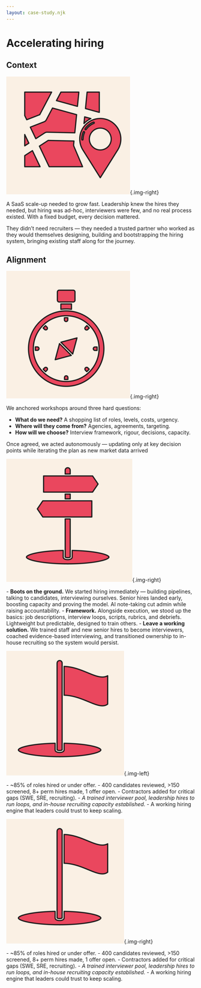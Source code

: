 ```yaml
---
layout: case-study.njk
---
```

# Accelerating hiring 

## Context 
![Context](/assets/Context.png){.img-right}

A SaaS scale-up needed to grow fast. Leadership knew the hires they needed, but hiring was ad-hoc, interviewers were few, and no real process existed. With a fixed budget, every decision mattered.

They didn’t need recruiters — they needed a trusted partner who worked as they would themselves designing, building and bootstrapping the hiring system, bringing existing staff along for the journey.  


## Alignment
![Alignment](/assets/Approach.png){.img-right}

We anchored workshops around three hard questions:


* **What do we need?** A shopping list of roles, levels, costs, urgency.
* **Where will they come from?** Agencies, agreements, targeting.
* **How will we choose?** Interview framework, rigour, decisions, capacity.

Once agreed, we acted autonomously — updating only at key decision points while iterating the plan as new market data arrived

![Delivery](/assets/Delivery.png){.img-right}

\- **Boots on the ground.** We started hiring immediately — building pipelines, talking to candidates, interviewing ourselves. Senior hires landed early, boosting capacity and proving the model. AI note-taking cut admin while raising accountability.
\- **Framework.** Alongside execution, we stood up the basics: job descriptions, interview loops, scripts, rubrics, and debriefs. Lightweight but predictable, designed to train others.
\- **Leave a working solution.** We trained staff and new senior hires to become interviewers, coached evidence-based interviewing, and transitioned ownership to in-house recruiting so the system would persist.


![Outcomes](/assets/Outcome.png){.img-left}

\- ~85% of roles hired or under offer.
\- 400 candidates reviewed, >150 screened, 8+ perm hires made, 1 offer open.
\- Contractors added for critical gaps (SWE, SRE, recruiting).
\- *A trained interviewer pool, leadership hires to run loops, and in-house recruiting capacity established.*
\- A working hiring engine that leaders could trust to keep scaling.

![Outcomes](/assets/Outcome.png){.img-right}

\- ~85% of roles hired or under offer.
\- 400 candidates reviewed, >150 screened, 8+ perm hires made, 1 offer open.
\- Contractors added for critical gaps (SWE, SRE, recruiting).
\- *A trained interviewer pool, leadership hires to run loops, and in-house recruiting capacity established.*
\- A working hiring engine that leaders could trust to keep scaling.

